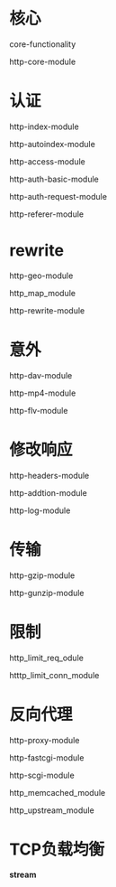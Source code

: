 # 核心

core-functionality

http-core-module

# 认证

http-index-module

http-autoindex-module

http-access-module

http-auth-basic-module

http-auth-request-module

http-referer-module

# rewrite

http-geo-module

http\_map\_module

http-rewrite-module

# 意外

http-dav-module

http-mp4-module

http-flv-module

# 修改响应

http-headers-module

http-addtion-module

http-log-module

# 传输

http-gzip-module

http-gunzip-module

# 限制

http\_limit\_req\_odule

htttp\_limit\_conn\_module

# 反向代理

http-proxy-module

http-fastcgi-module

http-scgi-module

http\_memcached\_module

http\_upstream\_module

# TCP负载均衡

**stream**

